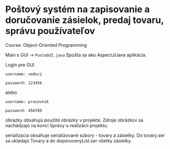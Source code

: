 # Poštový systém na zapisovanie a doručovanie zásielok, predaj tovaru, správu používateľov

Course: Object-Oriented Programming

Main s GUI -> `PostaGUI.java`
Spúšťa sa ako AspectJ/Java aplikácia.

Login pre GUI

`username: veduci`

`password: 123456`

alebo 

`username: pracovnik`

`password: 456789`

obrazky obsahujú použité obrázky v projekte. Zdroje obrázkov sa nachádzajú na konci Správy o realizácii projektu.

serializacia obsahuje serializované súbory - tovary a zásielky. Do tovary.ser sa ukladajú Tovary a do doporucenyList.ser všetky zásielky.
